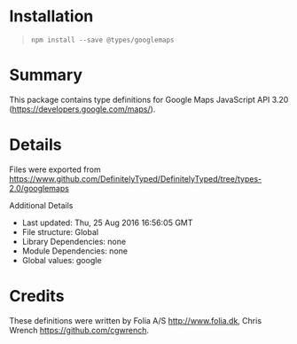 # Installation
> `npm install --save @types/googlemaps`

# Summary
This package contains type definitions for Google Maps JavaScript API 3.20 (https://developers.google.com/maps/).

# Details
Files were exported from https://www.github.com/DefinitelyTyped/DefinitelyTyped/tree/types-2.0/googlemaps

Additional Details
 * Last updated: Thu, 25 Aug 2016 16:56:05 GMT
 * File structure: Global
 * Library Dependencies: none
 * Module Dependencies: none
 * Global values: google

# Credits
These definitions were written by Folia A/S <http://www.folia.dk>, Chris Wrench <https://github.com/cgwrench>.

